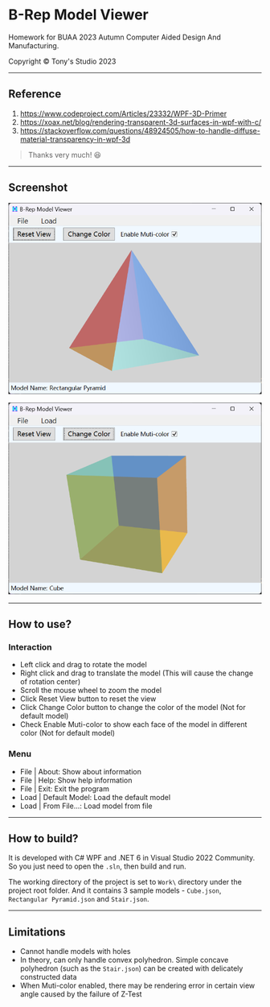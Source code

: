 # B-Rep Model Viewer

Homework for BUAA 2023 Autumn Computer Aided Design And Manufacturing.

Copyright &copy; Tony's Studio 2023

---

## Reference

1. https://www.codeproject.com/Articles/23332/WPF-3D-Primer
2. <https://xoax.net/blog/rendering-transparent-3d-surfaces-in-wpf-with-c/>
3. <https://stackoverflow.com/questions/48924505/how-to-handle-diffuse-material-transparency-in-wpf-3d>

> Thanks very much! 😆

---

## Screenshot

![pyramid](assets/pyramid.png)

![cube](assets/cube.png)

---

## How to use?

### Interaction

- Left click and drag to rotate the model
- Right click and drag to translate the model (This will cause the change of rotation center)
- Scroll the mouse wheel to zoom the model
- Click Reset View button to reset the view
- Click Change Color button to change the color of the model (Not for default model)
- Check Enable Muti-color to show each face of the model in different color (Not for default model)

### Menu

- File | About: Show about information
- File | Help: Show help information
- File | Exit: Exit the program
- Load | Default Model: Load the default model
- Load | From File...: Load model from file

---

## How to build?

It is developed with C# WPF and .NET 6 in Visual Studio 2022 Community. So you just need to open the `.sln`, then build and run.

The working directory of the project is set to `Work\` directory under the project root folder. And it contains 3 sample models - `Cube.json`, `Rectangular Pyramid.json` and `Stair.json`.

---

## Limitations

- Cannot handle models with holes
- In theory, can only handle convex polyhedron. Simple concave polyhedron (such as the `Stair.json`) can be created with delicately constructed data
- When Muti-color enabled, there may be rendering error in certain view angle caused by the failure of Z-Test